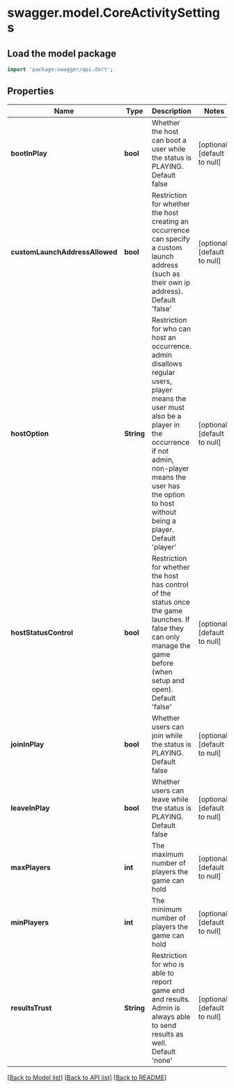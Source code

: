 # swagger.model.CoreActivitySettings

## Load the model package
```dart
import 'package:swagger/api.dart';
```

## Properties
Name | Type | Description | Notes
------------ | ------------- | ------------- | -------------
**bootInPlay** | **bool** | Whether the host can boot a user while the status is PLAYING. Default false | [optional] [default to null]
**customLaunchAddressAllowed** | **bool** | Restriction for whether the host creating an occurrence can specify a custom launch address (such as their own ip address). Default &#39;false&#39; | [optional] [default to null]
**hostOption** | **String** | Restriction for who can host an occurrence. admin disallows regular users, player means the user must also be a player in the occurrence if not admin, non-player means the user has the option to host without being a player. Default &#39;player&#39; | [optional] [default to null]
**hostStatusControl** | **bool** | Restriction for whether the host has control of the status once the game launches. If false they can only manage the game before (when setup and open). Default &#39;false&#39; | [optional] [default to null]
**joinInPlay** | **bool** | Whether users can join while the status is PLAYING. Default false | [optional] [default to null]
**leaveInPlay** | **bool** | Whether users can leave while the status is PLAYING. Default false | [optional] [default to null]
**maxPlayers** | **int** | The maximum number of players the game can hold | [optional] [default to null]
**minPlayers** | **int** | The minimum number of players the game can hold | [optional] [default to null]
**resultsTrust** | **String** | Restriction for who is able to report game end and results. Admin is always able to send results as well. Default &#39;none&#39; | [optional] [default to null]

[[Back to Model list]](../README.md#documentation-for-models) [[Back to API list]](../README.md#documentation-for-api-endpoints) [[Back to README]](../README.md)


